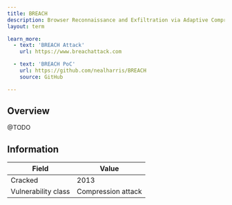 ```yaml
---
title: BREACH
description: Browser Reconnaissance and Exfiltration via Adaptive Compression of Hypertext
layout: term

learn_more:
  - text: 'BREACH Attack'
    url: https://www.breachattack.com

  - text: 'BREACH PoC'
    url: https://github.com/nealharris/BREACH
    source: GitHub

---
```


## Overview

@TODO

## Information

| Field               | Value              |
|---------------------|--------------------|
| Cracked             | 2013               |
| Vulnerability class | Compression attack |

[BREACH]: https://en.wikipedia.org/wiki/BREACH
